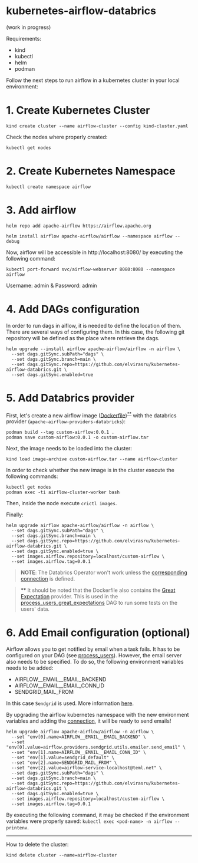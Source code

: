 # kubernetes-airflow-databrics
(work in progress)

Requirements:
- kind
- kubectl
- helm
- podman

Follow the next steps to run airflow in a kubernetes cluster in your local environment:

# 1. Create Kubernetes Cluster

```commandline
kind create cluster --name airflow-cluster --config kind-cluster.yaml
```

Check the nodes where properly created:
```commandline
kubectl get nodes
```

# 2. Create Kubernetes Namespace

```commandline
kubectl create namespace airflow
```

# 3. Add airflow

```commandline
helm repo add apache-airflow https://airflow.apache.org
```

```commandline
helm install airflow apache-airflow/airflow --namespace airflow --debug
```

Now, airflow will be accessible in http://localhost:8080/ by executing the following command:
```commandline
kubectl port-forward svc/airflow-webserver 8080:8080 --namespace airflow
```
Username: admin & Password: admin

# 4. Add DAGs configuration

In order to run dags in aiflow, it is needed to define the location of them. There are several ways of configuring them. 
In this case, the following git repository will be defined as the place where retrieve the dags.

```commandline
helm upgrade --install airflow apache-airflow/airflow -n airflow \
  --set dags.gitSync.subPath="dags" \
  --set dags.gitSync.branch=main \
  --set dags.gitSync.repo=https://github.com/elvirasru/kubernetes-airflow-databrics.git \
  --set dags.gitSync.enabled=true
```

# 5. Add Databrics provider

First, let's create a new airflow image ([Dockerfile](Dockerfile))<sup>[**](#myfootnote1)</sup> with the databrics provider (``apache-airflow-providers-databricks``):


```commandline
podman build --tag custom-airflow:0.0.1 .
podman save custom-airflow:0.0.1 -o custom-airflow.tar
```

Next, the image needs to be loaded into the cluster:
```commandline
kind load image-archive custom-airflow.tar --name airflow-cluster
```

In order to check whether the new image is in the cluster execute the following commands:
```commandline
kubectl get nodes
podman exec -ti airflow-cluster-worker bash
```
Then, inside the node execute ``crictl images``.


Finally:

```commandline
helm upgrade airflow apache-airflow/airflow -n airflow \
  --set dags.gitSync.subPath="dags" \
  --set dags.gitSync.branch=main \
  --set dags.gitSync.repo=https://github.com/elvirasru/kubernetes-airflow-databrics.git \
  --set dags.gitSync.enabled=true \
  --set images.airflow.repository=localhost/custom-airflow \
  --set images.airflow.tag=0.0.1
```
> **NOTE**: The Databrics Operator won't work unless the [corresponding connection](dags/README.md) is defined.

> <a name="myfootnote1">**</a> It should be noted that the Dockerfile also contains the
[Great Expectation](https://greatexpectations.io/) provider. This is used in the 
[process_users_great_expectations](dags/process_users_great_expectations.py) DAG to run some tests on the users' data.

# 6. Add Email configuration (optional)

Airflow allows you to get notified by email when a task fails. It has to be configured on your DAG (see [process_users](dags/process_users.py)). 
However, the email server also needs to be specified. To do so, the following environment variables needs to be added:

- AIRFLOW__EMAIL__EMAIL_BACKEND
- AIRFLOW__EMAIL__EMAIL_CONN_ID
- SENDGRID_MAIL_FROM

In this case `Sendgrid` is used. More information [here](https://airflow.apache.org/docs/apache-airflow/stable/howto/email-config.html#using-sendgrid-provider).

By upgrading the airflow kubernetes namespace with the new environment variables and adding the [connection](dags/connection_images/sendgrid.png), it will be ready to send emails!

```commandline
helm upgrade airflow apache-airflow/airflow -n airflow \
  --set "env[0].name=AIRFLOW__EMAIL__EMAIL_BACKEND" \
  --set "env[0].value=airflow.providers.sendgrid.utils.emailer.send_email" \
  --set "env[1].name=AIRFLOW__EMAIL__EMAIL_CONN_ID" \
  --set "env[1].value=sendgrid_default" \
  --set "env[2].name=SENDGRID_MAIL_FROM" \
  --set "env[2].value=airflow-service-localhost@teml.net" \
  --set dags.gitSync.subPath="dags" \
  --set dags.gitSync.branch=main \
  --set dags.gitSync.repo=https://github.com/elvirasru/kubernetes-airflow-databrics.git \
  --set dags.gitSync.enabled=true \
  --set images.airflow.repository=localhost/custom-airflow \
  --set images.airflow.tag=0.0.1
```

By executing the following command, it may be checked if the environment variables were properly saved: ``kubectl exec <pod-name> -n airflow -- printenv``.


----------
How to delete the cluster:
```commandline
kind delete cluster --name=airflow-cluster 
```
